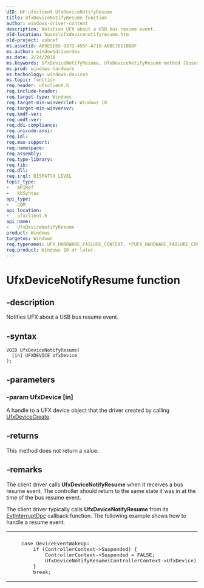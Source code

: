 ```yaml
---
UID: NF:ufxclient.UfxDeviceNotifyResume
title: UfxDeviceNotifyResume function
author: windows-driver-content
description: Notifies UFX about a USB bus resume event.
old-location: buses\ufxdevicenotifyresume.htm
old-project: usbref
ms.assetid: A89E9E65-937D-455F-A718-A6BC7611BB8F
ms.author: windowsdriverdev
ms.date: 2/24/2018
ms.keywords: UfxDeviceNotifyResume, UfxDeviceNotifyResume method [Buses], buses.ufxdevicenotifyresume, ufxclient/UfxDeviceNotifyResume
ms.prod: windows-hardware
ms.technology: windows-devices
ms.topic: function
req.header: ufxclient.h
req.include-header: 
req.target-type: Windows
req.target-min-winverclnt: Windows 10
req.target-min-winversvr: 
req.kmdf-ver: 
req.umdf-ver: 
req.ddi-compliance: 
req.unicode-ansi: 
req.idl: 
req.max-support: 
req.namespace: 
req.assembly: 
req.type-library: 
req.lib: 
req.dll: 
req.irql: DISPATCH_LEVEL
topic_type:
-	APIRef
-	kbSyntax
api_type:
-	COM
api_location:
-	ufxclient.h
api_name:
-	UfxDeviceNotifyResume
product: Windows
targetos: Windows
req.typenames: UFX_HARDWARE_FAILURE_CONTEXT, *PUFX_HARDWARE_FAILURE_CONTEXT
req.product: Windows 10 or later.
---
```


# UfxDeviceNotifyResume function


## -description


Notifies UFX about a USB bus resume event.


## -syntax


````
VOID UfxDeviceNotifyResume(
  [in] UFXDEVICE UfxDevice
);
````


## -parameters




### -param UfxDevice [in]

A handle to a UFX device object that the driver created by calling <a href="..\ufxclient\nf-ufxclient-ufxdevicecreate.md">UfxDeviceCreate</a>.


## -returns



This method does not return a value.




## -remarks



The client driver calls <b>UfxDeviceNotifyResume</b> when it receives a bus resume event. The controller should return to the same state it was in at the time of the bus resume event.

The client driver typically calls <b>UfxDeviceNotifyResume</b> from its <a href="..\wdfinterrupt\nc-wdfinterrupt-evt_wdf_interrupt_dpc.md">EvtInterruptDpc</a> callback function.  The following example shows how to handle a resume event.

<div class="code"><span codelanguage=""><table>
<tr>
<th></th>
</tr>
<tr>
<td>
<pre>    case DeviceEventWakeUp:
        if (ControllerContext-&gt;Suspended) {
            ControllerContext-&gt;Suspended = FALSE;
            UfxDeviceNotifyResume(ControllerContext-&gt;UfxDevice);
        }
        break;
</pre>
</td>
</tr>
</table></span></div>


